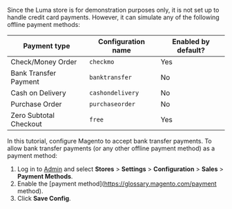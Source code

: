 Since the Luma store is for demonstration purposes only, it is not set up to handle credit card payments. However, it can simulate any of the following offline payment methods:

Payment type | Configuration name | Enabled by default?
--- | --- | ---
Check/Money Order | `checkmo` | Yes
Bank Transfer Payment | `banktransfer` | No
Cash on Delivery | `cashondelivery` | No
Purchase Order | `purchaseorder` | No
Zero Subtotal Checkout | `free` | Yes

In this tutorial, configure Magento to accept bank transfer payments. To allow bank transfer payments (or any other offline payment method) as a payment method:

1. Log in to [Admin](https://glossary.magento.com/Admin) and select **Stores** > **Settings** > **Configuration** > **Sales** > **Payment Methods**.
2. Enable the [payment method](https://glossary.magento.com/payment method).
3. Click **Save Config**.
